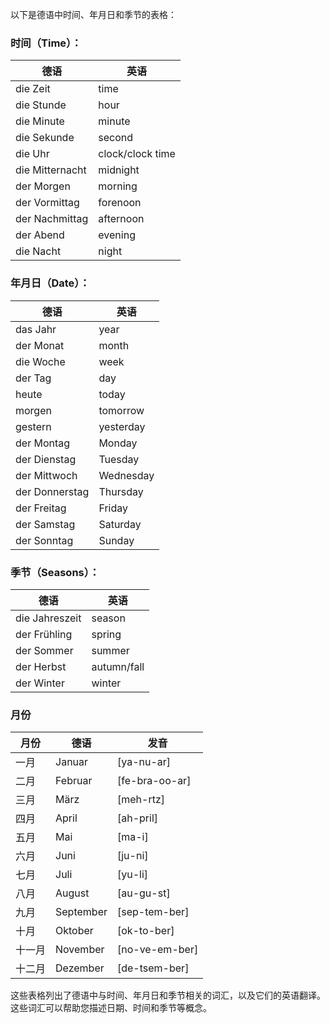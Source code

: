 以下是德语中时间、年月日和季节的表格：

### 时间（Time）：

| 德语   | 英语     |
|--------|----------|
| die Zeit | time     |
| die Stunde | hour     |
| die Minute | minute   |
| die Sekunde | second   |
| die Uhr | clock/clock time   |
| die Mitternacht | midnight |
| der Morgen | morning  |
| der Vormittag | forenoon  |
| der Nachmittag | afternoon |
| der Abend | evening   |
| die Nacht | night     |

### 年月日（Date）：

| 德语     | 英语    |
|----------|---------|
| das Jahr | year    |
| der Monat | month   |
| die Woche | week    |
| der Tag  | day     |
| heute    | today   |
| morgen   | tomorrow |
| gestern  | yesterday |
| der Montag | Monday   |
| der Dienstag | Tuesday  |
| der Mittwoch | Wednesday |
| der Donnerstag | Thursday  |
| der Freitag | Friday   |
| der Samstag | Saturday |
| der Sonntag | Sunday   |

### 季节（Seasons）：

| 德语    | 英语     |
|---------|----------|
| die Jahreszeit | season   |
| der Frühling | spring   |
| der Sommer | summer   |
| der Herbst | autumn/fall |
| der Winter | winter   |

### 月份

| 月份   | 德语         | 发音            |
|--------|--------------|-----------------|
| 一月   | Januar       | [ya-nu-ar]      |
| 二月   | Februar      | [fe-bra-oo-ar]  |
| 三月   | März         | [meh-rtz]       |
| 四月   | April        | [ah-pril]       |
| 五月   | Mai          | [ma-i]          |
| 六月   | Juni         | [ju-ni]         |
| 七月   | Juli         | [yu-li]         |
| 八月   | August       | [au-gu-st]      |
| 九月   | September    | [sep-tem-ber]   |
| 十月   | Oktober      | [ok-to-ber]     |
| 十一月 | November     | [no-ve-em-ber]  |
| 十二月 | Dezember     | [de-tsem-ber]   |

这些表格列出了德语中与时间、年月日和季节相关的词汇，以及它们的英语翻译。这些词汇可以帮助您描述日期、时间和季节等概念。